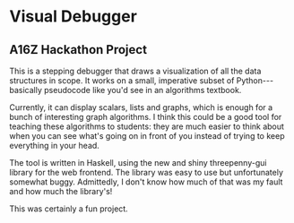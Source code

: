 # Visual Debugger
## A16Z Hackathon Project

This is a stepping debugger that draws a visualization of all the data structures in scope. It works on a small, imperative subset of Python---basically pseudocode like you'd see in an algorithms textbook.

Currently, it can display scalars, lists and graphs, which is enough for a bunch of interesting graph algorithms. I think this could be a good tool for teaching these algorithms to students: they are much easier to think about when you can see what's going on in front of you instead of trying to keep everything in your head.

The tool is written in Haskell, using the new and shiny threepenny-gui library for the web frontend. The library was easy to use but unfortunately somewhat buggy. Admittedly, I don't know how much of that was my fault and how much the library's!

This was certainly a fun project.